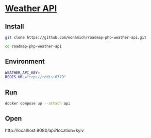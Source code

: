 # [Weather API](https://roadmap.sh/projects/weather-api-wrapper-service)

## Install

```bash
git clone https://github.com/nonamich/roadmap-php-weather-api.git
```

```bash
cd roadmap-php-weather-api
```

## Environment

```bash
WEATHER_API_KEY=
REDIS_URL="tcp://redis:6379"
```

## Run

```bash
docker compose up --attach api
```

## Open

http://localhost:8080/api?location=kyiv
